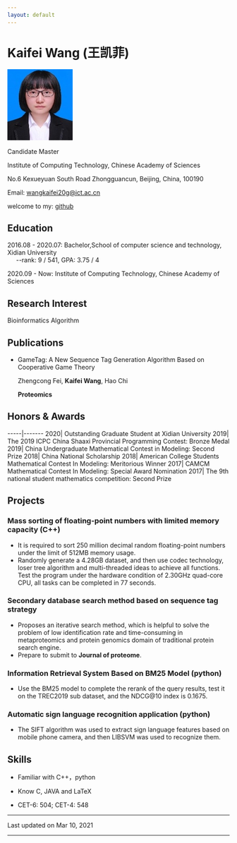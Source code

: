 ```yaml
---
layout: default
---
```


# Kaifei Wang (王凯菲)

<img class="profile-picture" src="picture1.jpg">
  
  
Candidate Master  

Institute of Computing Technology, Chinese Academy of Sciences  

No.6 Kexueyuan South Road Zhongguancun, Beijing, China, 100190  

Email: [wangkaifei20g@ict.ac.cn](mailto:wangkaifei20g@ict.ac.cn)  

welcome to my: [github](https://github.com/Wang-kaifei)

 
## Education 

2016.08 - 2020.07:  Bachelor,School of computer science and technology, Xidian University<br>
&nbsp;&nbsp;&nbsp;&nbsp; --rank: 9 / 541, GPA: 3.75 / 4  
   
2020.09 - Now:        Institute of Computing Technology, Chinese Academy of Sciences<br>




## Research Interest

Bioinformatics Algorithm  




## Publications 

 

* GameTag: A New Sequence Tag Generation Algorithm Based on Cooperative Game Theory 

  Zhengcong Fei, **Kaifei Wang**, Hao Chi  
  
  **Proteomics** 
 



## Honors & Awards

-----|-------
2020| Outstanding Graduate Student at Xidian University 
2019| The 2019 ICPC China Shaaxi Provincial Programming Contest:  Bronze Medal
2019| China Undergraduate Mathematical Contest in Modeling:  Second Prize
2018| China National Scholarship 
2018| American College Students Mathematical Contest In Modeling:  Meritorious Winner
2017| CAMCM Mathematical Contest In Modeling:  Special Award Nomination
2017| The 9th national student mathematics competition:  Second Prize


## Projects

### Mass sorting of floating-point numbers with limited memory capacity (C++)

* It is required to sort 250 million decimal random floating-point numbers under the limit of 512MB memory usage.  
* Randomly generate a 4.28GB dataset, and then use codec technology, loser tree algorithm and multi-threaded ideas to achieve all functions. Test the program under the hardware condition of 2.30GHz quad-core CPU, all tasks can be completed in 77 seconds.

### Secondary database search method based on sequence tag strategy

* Proposes an iterative search method, which is helpful to solve the problem of low identification rate and time-consuming in metaproteomics and protein genomics domain of traditional protein search engine.
* Prepare to submit to **Journal of proteome**.  

### Information Retrieval System Based on BM25 Model (python)

* Use the BM25 model to complete the rerank of the query results, test it on the TREC2019 sub dataset, and the NDCG@10 index is 0.1675.   

### Automatic sign language recognition application (python)  

* The SIFT algorithm was used to extract sign language features based on mobile phone camera, and then LIBSVM was used to recognize them.

## Skills

* Familiar with  C++，python

* Know  C, JAVA and LaTeX

* CET-6: 504; CET-4: 548
 




---


Last updated on Mar 10, 2021


---



